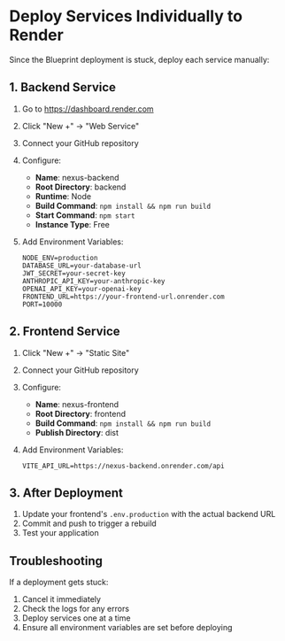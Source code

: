 # Deploy Services Individually to Render

Since the Blueprint deployment is stuck, deploy each service manually:

## 1. Backend Service

1. Go to https://dashboard.render.com
2. Click "New +" → "Web Service"
3. Connect your GitHub repository
4. Configure:
   - **Name**: nexus-backend
   - **Root Directory**: backend
   - **Runtime**: Node
   - **Build Command**: `npm install && npm run build`
   - **Start Command**: `npm start`
   - **Instance Type**: Free

5. Add Environment Variables:
   ```
   NODE_ENV=production
   DATABASE_URL=your-database-url
   JWT_SECRET=your-secret-key
   ANTHROPIC_API_KEY=your-anthropic-key
   OPENAI_API_KEY=your-openai-key
   FRONTEND_URL=https://your-frontend-url.onrender.com
   PORT=10000
   ```

## 2. Frontend Service

1. Click "New +" → "Static Site"
2. Connect your GitHub repository
3. Configure:
   - **Name**: nexus-frontend
   - **Root Directory**: frontend
   - **Build Command**: `npm install && npm run build`
   - **Publish Directory**: dist

4. Add Environment Variables:
   ```
   VITE_API_URL=https://nexus-backend.onrender.com/api
   ```

## 3. After Deployment

1. Update your frontend's `.env.production` with the actual backend URL
2. Commit and push to trigger a rebuild
3. Test your application

## Troubleshooting

If a deployment gets stuck:
1. Cancel it immediately
2. Check the logs for any errors
3. Deploy services one at a time
4. Ensure all environment variables are set before deploying